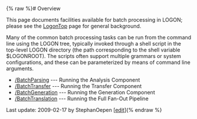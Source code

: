 {% raw %}# Overview

This page documents facilities available for batch processing in LOGON;
please see the [LogonTop](https://blog.inductorsoftware.com/docsproto/tools/LogonTop) page for general background.

Many of the common batch processing tasks can be run from the command
line using the LOGON tree, typically invoked through a shell script in
the top-level LOGON directory (the path corresponding to the shell
variable $LOGONROOT). The scripts often support multiple grammars or
system configurations, and these can be parameterized by means of
command line arguments.

- [/BatchParsing](https://blog.inductorsoftware.com/docsproto/tools/LogonProcessing_BatchParsing) --- Running the
Analysis Component
- [/BatchTransfer](/LogonProcessing/BatchTransfer) --- Running the
Transfer Component
- [/BatchGeneration](https://blog.inductorsoftware.com/docsproto/tools/LogonProcessing_BatchGeneration) --- Running the
Generation Component
- [/BatchTranslation](https://blog.inductorsoftware.com/docsproto/tools/LogonProcessing_BatchTranslation) --- Running
the Full Fan-Out Pipeline

Last update: 2009-02-17 by StephanOepen [[edit](https://github.com/delph-in/docs/wiki/LogonProcessing/_edit)]{% endraw %}